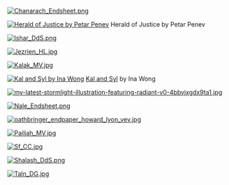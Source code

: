 [![Chanarach_Endsheet.png](Chanarach_Endsheet.png "Chanarach_Endsheet.png")](Chanarach_Endsheet.png)

[![Herald of Justice by Petar Penev](Herald_of_Justice.jpg "Herald of Justice by Petar Penev")](Herald_of_Justice.jpg)
Herald of Justice by Petar Penev

[![Ishar_DdS.png](Ishar_DdS.png "Ishar_DdS.png")](Ishar_DdS.png)

[![Jezrien_HL.jpg](Jezrien_HL.jpg "Jezrien_HL.jpg")](Jezrien_HL.jpg)

[![Kalak_MV.jpg](Kalak_MV.jpg "Kalak_MV.jpg")](Kalak_MV.jpg)

[![Kal and Syl by Ina Wong](kal_and_syl_by_inawong.jpg "Kal and Syl by Ina Wong")](kal_and_syl_by_inawong.jpg)
[Kal and Syl](https://www.deviantart.com/inawong/art/Kal-and-Syl-699058325) by Ina Wong

[![my-latest-stormlight-illustration-featuring-radiant-v0-4bbvjxgdx9ta1.jpg](my-latest-stormlight-illustration-featuring-radiant-v0-4bbvjxgdx9ta1.jpg "my-latest-stormlight-illustration-featuring-radiant-v0-4bbvjxgdx9ta1.jpg")](my-latest-stormlight-illustration-featuring-radiant-v0-4bbvjxgdx9ta1.jpg)

[![Nale_Endsheet.png](Nale_Endsheet.png "Nale_Endsheet.png")](Nale_Endsheet.png)

[![oathbringer_endpaper_howard_lyon_vev.jpg](oathbringer_endpaper_howard_lyon_vev.jpg "oathbringer_endpaper_howard_lyon_vev.jpg")](oathbringer_endpaper_howard_lyon_vev.jpg)

[![Pailiah_MV.jpg](Pailiah_MV.jpg "Pailiah_MV.jpg")](Pailiah_MV.jpg)

[![Sf_CC.jpg](Sf_CC.jpg "Sf_CC.jpg")](Sf_CC.jpg)

[![Shalash_DdS.png](Shalash_DdS.png "Shalash_DdS.png")](Shalash_DdS.png)

[![Taln_DG.jpg](Taln_DG.jpg "Taln_DG.jpg")](Taln_DG.jpg)


